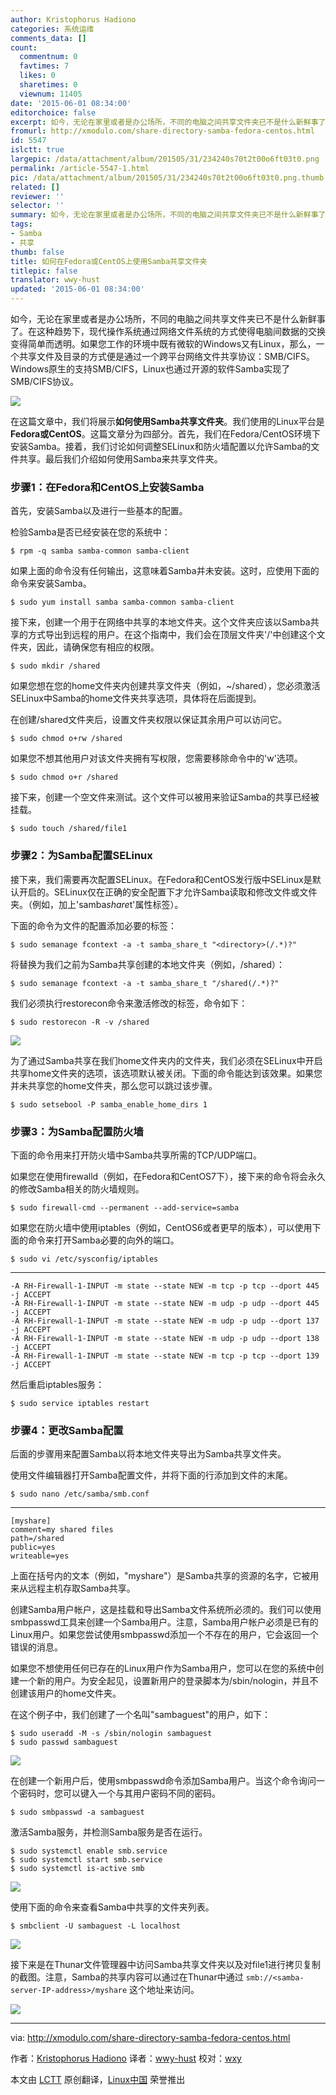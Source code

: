 ```yaml
---
author: Kristophorus Hadiono
categories: 系统运维
comments_data: []
count:
  commentnum: 0
  favtimes: 7
  likes: 0
  sharetimes: 0
  viewnum: 11405
date: '2015-06-01 08:34:00'
editorchoice: false
excerpt: 如今，无论在家里或者是办公场所，不同的电脑之间共享文件夹已不是什么新鲜事了。在这种趋势下，现代操作系统通过网络文件系统的方式使得电脑间数据的交换变得简单而透明。如果您工作的环境中既有微软的Windows又有Linux，那么，一个共享文件及目录的方式便是通过一个跨平台网络文件共享协议：SMB/CIFS。Windows原生的支持SMB/CIFS，Linux也通过开源的软件Samba实现了SMB/CIFS协议。  在这篇文章中，我们将展示如何使用Samba共享文件夹。我们使用的Linux平台是Fedora或CentOS。这篇文章分为四部分。首先，我们在Fedora/CentOS环境下安装Sa
fromurl: http://xmodulo.com/share-directory-samba-fedora-centos.html
id: 5547
islctt: true
largepic: /data/attachment/album/201505/31/234240s70t2t00o6ft03t0.png
permalink: /article-5547-1.html
pic: /data/attachment/album/201505/31/234240s70t2t00o6ft03t0.png.thumb.jpg
related: []
reviewer: ''
selector: ''
summary: 如今，无论在家里或者是办公场所，不同的电脑之间共享文件夹已不是什么新鲜事了。在这种趋势下，现代操作系统通过网络文件系统的方式使得电脑间数据的交换变得简单而透明。如果您工作的环境中既有微软的Windows又有Linux，那么，一个共享文件及目录的方式便是通过一个跨平台网络文件共享协议：SMB/CIFS。Windows原生的支持SMB/CIFS，Linux也通过开源的软件Samba实现了SMB/CIFS协议。  在这篇文章中，我们将展示如何使用Samba共享文件夹。我们使用的Linux平台是Fedora或CentOS。这篇文章分为四部分。首先，我们在Fedora/CentOS环境下安装Sa
tags:
- Samba
- 共享
thumb: false
title: 如何在Fedora或CentOS上使用Samba共享文件夹
titlepic: false
translator: wwy-hust
updated: '2015-06-01 08:34:00'
---
```


如今，无论在家里或者是办公场所，不同的电脑之间共享文件夹已不是什么新鲜事了。在这种趋势下，现代操作系统通过网络文件系统的方式使得电脑间数据的交换变得简单而透明。如果您工作的环境中既有微软的Windows又有Linux，那么，一个共享文件及目录的方式便是通过一个跨平台网络文件共享协议：SMB/CIFS。Windows原生的支持SMB/CIFS，Linux也通过开源的软件Samba实现了SMB/CIFS协议。


![](/data/attachment/album/201505/31/234240s70t2t00o6ft03t0.png)


在这篇文章中，我们将展示**如何使用Samba共享文件夹**。我们使用的Linux平台是**Fedora或CentOS**。这篇文章分为四部分。首先，我们在Fedora/CentOS环境下安装Samba。接着，我们讨论如何调整SELinux和防火墙配置以允许Samba的文件共享。最后我们介绍如何使用Samba来共享文件夹。


### 步骤1：在Fedora和CentOS上安装Samba


首先，安装Samba以及进行一些基本的配置。


检验Samba是否已经安装在您的系统中：



```
$ rpm -q samba samba-common samba-client 

```

如果上面的命令没有任何输出，这意味着Samba并未安装。这时，应使用下面的命令来安装Samba。



```
$ sudo yum install samba samba-common samba-client 

```

接下来，创建一个用于在网络中共享的本地文件夹。这个文件夹应该以Samba共享的方式导出到远程的用户。在这个指南中，我们会在顶层文件夹'/'中创建这个文件夹，因此，请确保您有相应的权限。



```
$ sudo mkdir /shared 

```

如果您想在您的home文件夹内创建共享文件夹（例如，~/shared），您必须激活SELinux中Samba的home文件夹共享选项，具体将在后面提到。


在创建/shared文件夹后，设置文件夹权限以保证其余用户可以访问它。



```
$ sudo chmod o+rw /shared 

```

如果您不想其他用户对该文件夹拥有写权限，您需要移除命令中的'w'选项。



```
$ sudo chmod o+r /shared 

```

接下来，创建一个空文件来测试。这个文件可以被用来验证Samba的共享已经被挂载。



```
$ sudo touch /shared/file1 

```

### 步骤2：为Samba配置SELinux


接下来，我们需要再次配置SELinux。在Fedora和CentOS发行版中SELinux是默认开启的。SELinux仅在正确的安全配置下才允许Samba读取和修改文件或文件夹。（例如，加上'samba*share*t'属性标签）。


下面的命令为文件的配置添加必要的标签：



```
$ sudo semanage fcontext -a -t samba_share_t "<directory>(/.*)?" 

```

将替换为我们之前为Samba共享创建的本地文件夹（例如，/shared）：



```
$ sudo semanage fcontext -a -t samba_share_t "/shared(/.*)?" 

```

我们必须执行restorecon命令来激活修改的标签，命令如下：



```
$ sudo restorecon -R -v /shared 

```

![](/data/attachment/album/201505/31/234307t070bs7x73310c77.jpg)


为了通过Samba共享在我们home文件夹内的文件夹，我们必须在SELinux中开启共享home文件夹的选项，该选项默认被关闭。下面的命令能达到该效果。如果您并未共享您的home文件夹，那么您可以跳过该步骤。



```
$ sudo setsebool -P samba_enable_home_dirs 1 

```

### 步骤3：为Samba配置防火墙


下面的命令用来打开防火墙中Samba共享所需的TCP/UDP端口。


如果您在使用firewalld（例如，在Fedora和CentOS7下），接下来的命令将会永久的修改Samba相关的防火墙规则。



```
$ sudo firewall-cmd --permanent --add-service=samba 

```

如果您在防火墙中使用iptables（例如，CentOS6或者更早的版本），可以使用下面的命令来打开Samba必要的向外的端口。



```
$ sudo vi /etc/sysconfig/iptables 

```



---



```
-A RH-Firewall-1-INPUT -m state --state NEW -m tcp -p tcp --dport 445 -j ACCEPT
-A RH-Firewall-1-INPUT -m state --state NEW -m udp -p udp --dport 445 -j ACCEPT
-A RH-Firewall-1-INPUT -m state --state NEW -m udp -p udp --dport 137 -j ACCEPT
-A RH-Firewall-1-INPUT -m state --state NEW -m udp -p udp --dport 138 -j ACCEPT
-A RH-Firewall-1-INPUT -m state --state NEW -m tcp -p tcp --dport 139 -j ACCEPT

```

然后重启iptables服务：



```
$ sudo service iptables restart 

```

### 步骤4：更改Samba配置


后面的步骤用来配置Samba以将本地文件夹导出为Samba共享文件夹。


使用文件编辑器打开Samba配置文件，并将下面的行添加到文件的末尾。



```
$ sudo nano /etc/samba/smb.conf 

```



---



```
[myshare]
comment=my shared files
path=/shared
public=yes
writeable=yes

```

上面在括号内的文本（例如，"myshare"）是Samba共享的资源的名字，它被用来从远程主机存取Samba共享。


创建Samba用户帐户，这是挂载和导出Samba文件系统所必须的。我们可以使用smbpasswd工具来创建一个Samba用户。注意，Samba用户帐户必须是已有的Linux用户。如果您尝试使用smbpasswd添加一个不存在的用户，它会返回一个错误的消息。


如果您不想使用任何已存在的Linux用户作为Samba用户，您可以在您的系统中创建一个新的用户。为安全起见，设置新用户的登录脚本为/sbin/nologin，并且不创建该用户的home文件夹。


在这个例子中，我们创建了一个名叫"sambaguest"的用户，如下：



```
$ sudo useradd -M -s /sbin/nologin sambaguest
$ sudo passwd sambaguest 

```

![](/data/attachment/album/201505/31/234310c7xjlcidfoxyafyj.jpg)


在创建一个新用户后，使用smbpasswd命令添加Samba用户。当这个命令询问一个密码时，您可以键入一个与其用户密码不同的密码。



```
$ sudo smbpasswd -a sambaguest

```

激活Samba服务，并检测Samba服务是否在运行。



```
$ sudo systemctl enable smb.service   
$ sudo systemctl start smb.service   
$ sudo systemctl is-active smb
```

![](/data/attachment/album/201505/31/234312f5i9rexureimh9uw.jpg)


使用下面的命令来查看Samba中共享的文件夹列表。



```
$ smbclient -U sambaguest -L localhost 

```

![](/data/attachment/album/201505/31/234313x3mn3v3du5mfdgwn.jpg)


接下来是在Thunar文件管理器中访问Samba共享文件夹以及对file1进行拷贝复制的截图。注意，Samba的共享内容可以通过在Thunar中通过 `smb://<samba-server-IP-address>/myshare` 这个地址来访问。


![](/data/attachment/album/201505/31/234314j333o9bzbubbzbck.jpg)




---


via: <http://xmodulo.com/share-directory-samba-fedora-centos.html>


作者：[Kristophorus Hadiono](http://xmodulo.com/author/kristophorus) 译者：[wwy-hust](https://github.com/wwy-hust) 校对：[wxy](https://github.com/wxy)


本文由 [LCTT](https://github.com/LCTT/TranslateProject) 原创翻译，[Linux中国](http://linux.cn/) 荣誉推出